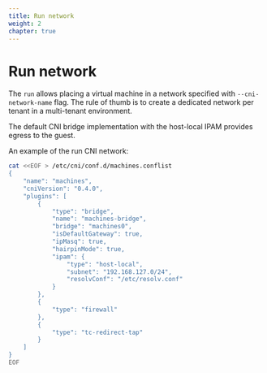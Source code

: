 ```yaml
---
title: Run network
weight: 2
chapter: true
---
```


# Run network

The `run` allows placing a virtual machine in a network specified with `--cni-network-name` flag. The rule of thumb is to create a dedicated network per tenant in a multi-tenant environment.

The default CNI bridge implementation with the host-local IPAM provides egress to the guest.

An example of the run CNI network:

```sh
cat <<EOF > /etc/cni/conf.d/machines.conflist
{
    "name": "machines",
    "cniVersion": "0.4.0",
    "plugins": [
        {
            "type": "bridge",
            "name": "machines-bridge",
            "bridge": "machines0",
            "isDefaultGateway": true,
            "ipMasq": true,
            "hairpinMode": true,
            "ipam": {
                "type": "host-local",
                "subnet": "192.168.127.0/24",
                "resolvConf": "/etc/resolv.conf"
            }
        },
        {
            "type": "firewall"
        },
        {
            "type": "tc-redirect-tap"
        }
    ]
}
EOF
```
